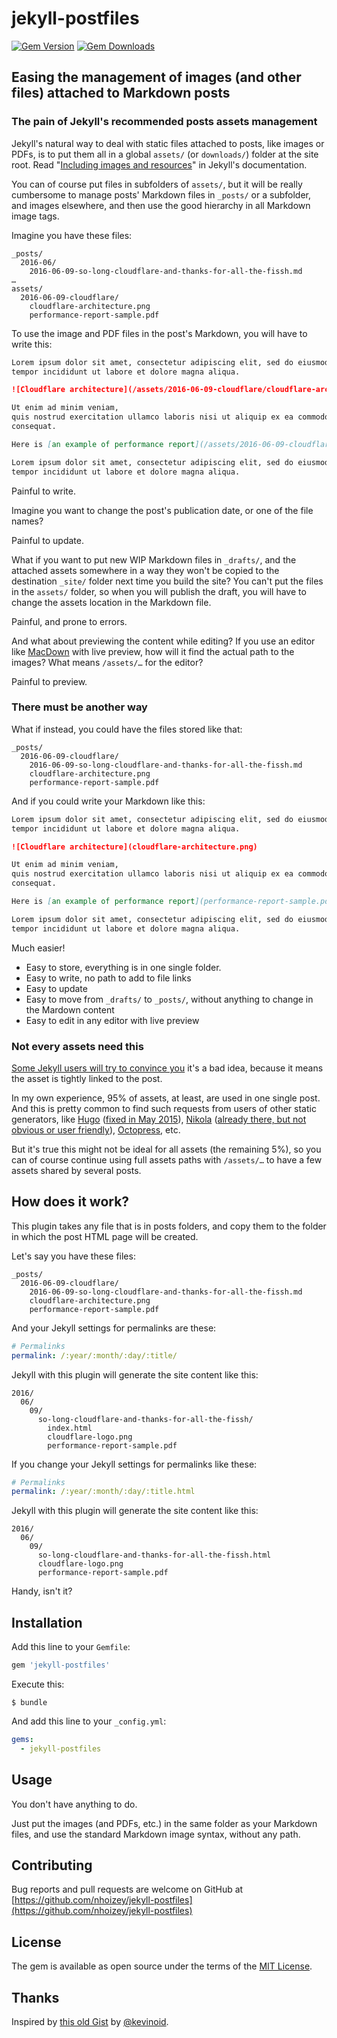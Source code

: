 # jekyll-postfiles

[![Gem Version](https://badge.fury.io/rb/jekyll-postfiles.svg)](https://badge.fury.io/rb/jekyll-postfiles)
[![Gem Downloads](https://img.shields.io/gem/dt/jekyll-postfiles.svg?style=flat)](http://rubygems.org/gems/jekyll-postfiles)

## Easing the management of images (and other files) attached to Markdown posts

### The pain of Jekyll's recommended posts assets management

Jekyll's natural way to deal with static files attached to posts, like images or PDFs, is to put them all in a global `assets/` (or `downloads/`) folder at the site root. Read "[Including images and resources](https://jekyllrb.com/docs/posts/#including-images-and-resources)" in Jekyll's documentation.

You can of course put files in subfolders of `assets/`, but it will be really cumbersome to manage posts' Markdown files in `_posts/` or a subfolder, and images elsewhere, and then use the good hierarchy in all Markdown image tags.

Imagine you have these files:

```
_posts/
  2016-06/
    2016-06-09-so-long-cloudflare-and-thanks-for-all-the-fissh.md
…
assets/
  2016-06-09-cloudflare/
    cloudflare-architecture.png
    performance-report-sample.pdf
```

To use the image and PDF files in the post's Markdown, you will have to write this:

```markdown
Lorem ipsum dolor sit amet, consectetur adipiscing elit, sed do eiusmod
tempor incididunt ut labore et dolore magna aliqua.

![Cloudflare architecture](/assets/2016-06-09-cloudflare/cloudflare-architecture.png)

Ut enim ad minim veniam,
quis nostrud exercitation ullamco laboris nisi ut aliquip ex ea commodo
consequat.

Here is [an example of performance report](/assets/2016-06-09-cloudflare/performance-report-sample.pdf).

Lorem ipsum dolor sit amet, consectetur adipiscing elit, sed do eiusmod
tempor incididunt ut labore et dolore magna aliqua.
```

Painful to write.

Imagine you want to change the post's publication date, or one of the file names?

Painful to update.

What if you want to put new WIP Markdown files in `_drafts/`, and the attached assets somewhere in a way they won't be copied to the destination `_site/` folder next time you build the site? You can't put the files in the `assets/` folder, so when you will publish the draft, you will have to change the assets location in the Markdown file.

Painful, and prone to errors.

And what about previewing the content while editing? If you use an editor like [MacDown](http://macdown.uranusjr.com/) with live preview, how will it find the actual path to the images? What means `/assets/…` for the editor?

Painful to preview.

### There must be another way

What if instead, you could have the files stored like that:

```
_posts/
  2016-06-09-cloudflare/
    2016-06-09-so-long-cloudflare-and-thanks-for-all-the-fissh.md
    cloudflare-architecture.png
    performance-report-sample.pdf
```

And if you could write your Markdown like this:

```markdown
Lorem ipsum dolor sit amet, consectetur adipiscing elit, sed do eiusmod
tempor incididunt ut labore et dolore magna aliqua.

![Cloudflare architecture](cloudflare-architecture.png)

Ut enim ad minim veniam,
quis nostrud exercitation ullamco laboris nisi ut aliquip ex ea commodo
consequat.

Here is [an example of performance report](performance-report-sample.pdf).

Lorem ipsum dolor sit amet, consectetur adipiscing elit, sed do eiusmod
tempor incididunt ut labore et dolore magna aliqua.
```

Much easier!

- Easy to store, everything is in one single folder.
- Easy to write, no path to add to file links
- Easy to update
- Easy to move from `_drafts/` to `_posts/`, without anything to change in the Mardown content
- Easy to edit in any editor with live preview

### Not every assets need this

[Some Jekyll users will try to convince you](http://stackoverflow.com/a/10366173/717195) it's a bad idea, because it means the asset is tightly linked to the post.

In my own experience, 95% of assets, at least, are used in one single post. And this is pretty common to find such requests from users of other static generators, like [Hugo](https://github.com/spf13/hugo/issues/147) ([fixed in May 2015](https://github.com/spf13/hugo/issues/147#issuecomment-104067783)), [Nikola](https://github.com/getnikola/nikola/issues/2266) ([already there, but not obvious or user friendly](https://github.com/getnikola/nikola/issues/2266#issuecomment-189211387)), [Octopress](http://stackoverflow.com/questions/17052468/insert-local-image-into-a-blog-post-with-octopress), etc.

But it's true this might not be ideal for all assets (the remaining 5%), so you can of course continue using full assets paths with `/assets/…` to have a few assets shared by several posts.

## How does it work?

This plugin takes any file that is in posts folders, and copy them to the folder in which the post HTML page will be created.

Let's say you have these files:

```
_posts/
  2016-06-09-cloudflare/
    2016-06-09-so-long-cloudflare-and-thanks-for-all-the-fissh.md
    cloudflare-architecture.png
    performance-report-sample.pdf
```

And your Jekyll settings for permalinks are these:

```yaml
# Permalinks
permalink: /:year/:month/:day/:title/
```

Jekyll with this plugin will generate the site content like this:

```
2016/
  06/
    09/
      so-long-cloudflare-and-thanks-for-all-the-fissh/
        index.html
        cloudflare-logo.png
        performance-report-sample.pdf
```

If you change your Jekyll settings for permalinks like these:

```yaml
# Permalinks
permalink: /:year/:month/:day/:title.html
```

Jekyll with this plugin will generate the site content like this:

```
2016/
  06/
    09/
      so-long-cloudflare-and-thanks-for-all-the-fissh.html
      cloudflare-logo.png
      performance-report-sample.pdf
```

Handy, isn't it?

## Installation

Add this line to your `Gemfile`:

```ruby
gem 'jekyll-postfiles'
```

Execute this:

```shell
$ bundle
```

And add this line to your `_config.yml`:

```yaml
gems:
  - jekyll-postfiles
```

## Usage

You don't have anything to do.

Just put the images (and PDFs, etc.) in the same folder as your Markdown files, and use the standard Markdown image syntax, without any path.

## Contributing

Bug reports and pull requests are welcome on GitHub at [https://github.com/nhoizey/jekyll-postfiles](https://github.com/nhoizey/jekyll-postfiles)

## License

The gem is available as open source under the terms of the [MIT License](http://opensource.org/licenses/MIT).

## Thanks

Inspired by [this old Gist](https://gist.github.com/kevinoid/3131752) by [@kevinoid](https://github.com/kevinoid/).

